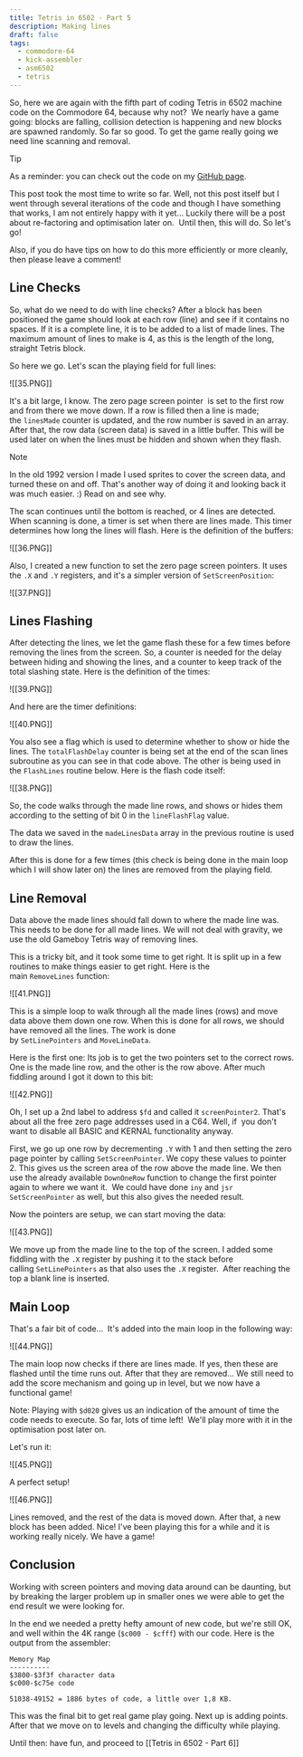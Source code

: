 ```yaml
---
title: Tetris in 6502 - Part 5
description: Making lines
draft: false
tags:
  - commodore-64
  - kick-assembler
  - asm6502
  - tetris
---
```

So, here we are again with the fifth part of coding Tetris in 6502 machine code on the Commodore 64, because why not?  We nearly have a game going: blocks are falling, collision detection is happening and new blocks are spawned randomly. So far so good. To get the game really going we need line scanning and removal.

>[!Tip]
>As a reminder: you can check out the code on my [GitHub page](https://github.com/wiebow).

This post took the most time to write so far. Well, not this post itself but I went through several iterations of the code and though I have something that works, I am not entirely happy with it yet... Luckily there will be a post about re-factoring and optimisation later on.  Until then, this will do. So let's go!
  
Also, if you do have tips on how to do this more efficiently or more cleanly, then please leave a comment!

## Line Checks

So, what do we need to do with line checks? After a block has been positioned the game should look at each row (line) and see if it contains no spaces. If it is a complete line, it is to be added to a list of made lines. The maximum amount of lines to make is 4, as this is the length of the long, straight Tetris block.
  
So here we go. Let's scan the playing field for full lines:

![[35.PNG]]

It's a bit large, I know. The zero page screen pointer  is set to the first row and from there we move down. If a row is filled then a line is made; the `linesMade` counter is updated, and the row number is saved in an array. After that, the row data (screen data) is saved in a little buffer. This will be used later on when the lines must be hidden and shown when they flash.
  
>[!Note]
>In the old 1992 version I made I used sprites to cover the screen data, and turned these on and off. That's another way of doing it and looking back it was much easier. :) Read on and see why.

The scan continues until the bottom is reached, or 4 lines are detected. When scanning is done, a timer is set when there are lines made. This timer determines how long the lines will flash. Here is the definition of the buffers:

![[36.PNG]]
  
Also, I created a new function to set the zero page screen pointers. It uses the `.X` and `.Y` registers, and it's a simpler version of `SetScreenPosition`:

![[37.PNG]]

## Lines Flashing

After detecting the lines, we let the game flash these for a few times before removing the lines from the screen. So, a counter is needed for the delay between hiding and showing the lines, and a counter to keep track of the total slashing state. Here is the definition of the times:  

![[39.PNG]]
  
And here are the timer definitions:  
  
![[40.PNG]]
  
You also see a flag which is used to determine whether to show or hide the lines. The `totalFlashDelay` counter is being set at the end of the scan lines subroutine as you can see in that code above. The other is being used in the `FlashLines` routine below. Here is the flash code itself:  

 ![[38.PNG]]
  
So, the code walks through the made line rows, and shows or hides them according to the setting of bit 0 in the `lineFlashFlag` value.
  
The data we saved in the `madeLinesData` array in the previous routine is used to draw the lines.  

After this is done for a few times (this check is being done in the main loop which I will show later on) the lines are removed from the playing field.  

## Line Removal
  
Data above the made lines should fall down to where the made line was. This needs to be done for all made lines. We will not deal with gravity, we use the old Gameboy Tetris way of removing lines.
  
This is a tricky bit, and it took some time to get right. It is split up in a few routines to make things easier to get right. Here is the main `RemoveLines` function: 

![[41.PNG]]
  
This is a simple loop to walk through all the made lines (rows) and move data above them down one row. When this is done for all rows, we should have removed all the lines. The work is done by `SetLinePointers` and `MoveLineData`.
  
Here is the first one: Its job is to get the two pointers set to the correct rows. One is the made line row, and the other is the row above. After much fiddling around I got it down to this bit:

![[42.PNG]]
  
Oh, I set up a 2nd label to address `$fd` and called it `screenPointer2`. That's about all the free zero page addresses used in a C64. Well, if  you don't want to disable all BASIC and KERNAL functionality anyway. 

First, we go up one row by decrementing `.Y` with 1 and then setting the zero page pointer by calling `SetScreenPointer`. We copy these values to pointer 2. This gives us the screen area of the row above the made line. We then use the already available `DownOneRow` function to change the first pointer again to where we want it.  We could have done `iny` and `jsr SetScreenPointer` as well, but this also gives the needed result.
  
Now the pointers are setup, we can start moving the data: 

![[43.PNG]]
  
We move up from the made line to the top of the screen. I added some fiddling with the `.X` register by pushing it to the stack before calling `SetLinePointers` as that also uses the `.X` register.  After reaching the top a blank line is inserted.  

## Main Loop
  
That's a fair bit of code...  It's added into the main loop in the following way: 

![[44.PNG]]
  
The main loop now checks if there are lines made. If yes, then these are flashed until the time runs out. After that they are removed... We still need to add the score mechanism and going up in level, but we now have a functional game!  
  
Note: Playing with `$d020` gives us an indication of the amount of time the code needs to execute. So far, lots of time left!  We'll play more with it in the optimisation post later on.  
  
Let's run it: 

![[45.PNG]]

A perfect setup!  

![[46.PNG]]

  
Lines removed, and the rest of the data is moved down. After that, a new block has been added. Nice! I've been playing this for a while and it is working really nicely. We have a game!  

## Conclusion
  
Working with screen pointers and moving data around can be daunting, but by breaking the larger problem up in smaller ones we were able to get the end result we were looking for.  
  
In the end we needed a pretty hefty amount of new code, but we're still OK, and well within the 4K range (`$c000 - $cfff`) with our code. Here is the output from the assembler:  

```
Memory Map  
----------  
$3800-$3f3f character data  
$c000-$c75e code  
  
51038-49152 = 1886 bytes of code, a little over 1,8 KB.  
```

This was the final bit to get real game play going. Next up is adding points. After that we move on to levels and changing the difficulty while playing.  
  
Until then: have fun, and proceed to [[Tetris in 6502 - Part 6]]
